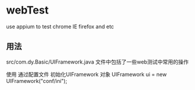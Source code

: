 # webTest
use appium to test chrome IE firefox and etc

## 用法
src/com.dy.Basic/UIFramework.java 文件中包括了一些web测试中常用的操作

使用 通过配置文件 初始化UIFramework 对象
UIFramework ui = new UIFramework("conf/ini");
